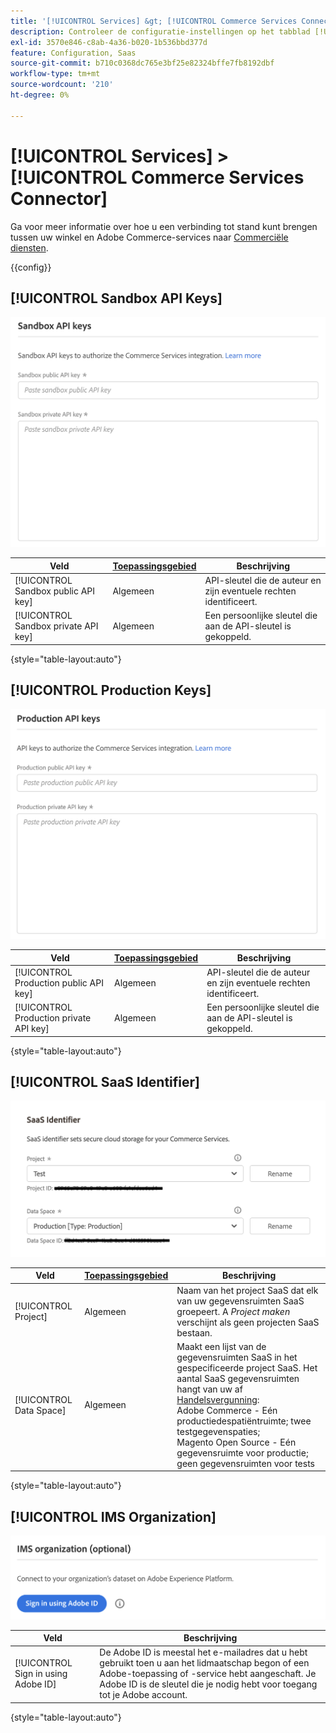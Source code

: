 ```yaml
---
title: '[!UICONTROL Services] &gt; [!UICONTROL Commerce Services Connector]'
description: Controleer de configuratie-instellingen op het tabblad [!UICONTROL Services] &gt; [!UICONTROL Commerce Services Connector] pagina van de Commerce Admin.
exl-id: 3570e846-c8ab-4a36-b020-1b536bbd377d
feature: Configuration, Saas
source-git-commit: b710c0368dc765e3bf25e82324bffe7fb8192dbf
workflow-type: tm+mt
source-wordcount: '210'
ht-degree: 0%

---
```


# [!UICONTROL Services] > [!UICONTROL Commerce Services Connector]

Ga voor meer informatie over hoe u een verbinding tot stand kunt brengen tussen uw winkel en Adobe Commerce-services naar [Commerciële diensten](https://experienceleague.adobe.com/docs/commerce-merchant-services/user-guides/integration-services/saas.html).

{{config}}

## [!UICONTROL Sandbox API Keys]

![API-sleutel voor sandbox](./assets/sandbox-key-saas-configuration.png)<!-- zoom -->

| Veld | [Toepassingsgebied](../../getting-started/websites-stores-views.md#scope-settings) | Beschrijving |
|--- |--- |--- |
| [!UICONTROL Sandbox public API key] | Algemeen | API-sleutel die de auteur en zijn eventuele rechten identificeert. |
| [!UICONTROL Sandbox private API key] | Algemeen | Een persoonlijke sleutel die aan de API-sleutel is gekoppeld. |

{style="table-layout:auto"}

## [!UICONTROL Production Keys]

![API-sleutel voor productie](./assets/prod-key-saas-configuration.png)<!-- zoom -->

| Veld | [Toepassingsgebied](../../getting-started/websites-stores-views.md#scope-settings) | Beschrijving |
|--- |--- |--- |
| [!UICONTROL Production public API key] | Algemeen | API-sleutel die de auteur en zijn eventuele rechten identificeert. |
| [!UICONTROL Production private API key] | Algemeen | Een persoonlijke sleutel die aan de API-sleutel is gekoppeld. |

{style="table-layout:auto"}

## [!UICONTROL SaaS Identifier]

![SaaS-id](./assets/saas-identifier.png)<!-- zoom -->

| Veld | [Toepassingsgebied](../../getting-started/websites-stores-views.md#scope-settings) | Beschrijving |
|--- |--- |--- |
| [!UICONTROL Project] | Algemeen | Naam van het project SaaS dat elk van uw gegevensruimten SaaS groepeert. A _Project maken_ verschijnt als geen projecten SaaS bestaan. |
| [!UICONTROL Data Space] | Algemeen | Maakt een lijst van de gegevensruimten SaaS in het gespecificeerde project SaaS. Het aantal SaaS gegevensruimten hangt van uw af [Handelsvergunning](https://experienceleague.adobe.com/docs/commerce-merchant-services/user-guides/integration-services/saas.html):<br />Adobe Commerce - Eén productiedespatiëntruimte; twee testgegevenspaties;<br />Magento Open Source - Eén gegevensruimte voor productie; geen gegevensruimten voor tests |

{style="table-layout:auto"}

## [!UICONTROL IMS Organization]

![IMS-organisatie](./assets/ims-organization.png)<!-- zoom -->

| Veld | Beschrijving |
|--- |--- |
| [!UICONTROL Sign in using Adobe ID] | De Adobe ID is meestal het e-mailadres dat u hebt gebruikt toen u aan het lidmaatschap begon of een Adobe-toepassing of -service hebt aangeschaft. Je Adobe ID is de sleutel die je nodig hebt voor toegang tot je Adobe account. |

{style="table-layout:auto"}

